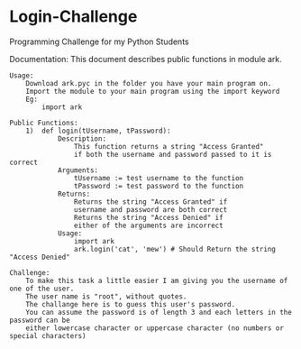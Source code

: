# Login-Challenge
Programming Challenge for my Python Students

Documentation:
	This document describes public functions in module ark.

	Usage:
		Download ark.pyc in the folder you have your main program on.
		Import the module to your main program using the import keyword
		Eg:
			import ark

	Public Functions:
		1)	def login(tUsername, tPassword):
				Description:
					This function returns a string "Access Granted" 
					if both the username and password passed to it is correct
				Arguments:
					tUsername := test username to the function
					tPassword := test password to the function
				Returns:
					Returns the string "Access Granted" if 
					username and password are both correct
					Returns the string "Access Denied" if 
					either of the arguments are incorrect
				Usage:
					import ark
					ark.login('cat', 'mew')	# Should Return the string "Access Denied"

	Challenge:
		To make this task a little easier I am giving you the username of one of the user. 
		The user name is "root", without quotes. 
		The challange here is to guess this user's password. 
		You can assume the password is of length 3 and each letters in the password can be 
		either lowercase character or uppercase character (no numbers or special characters)

